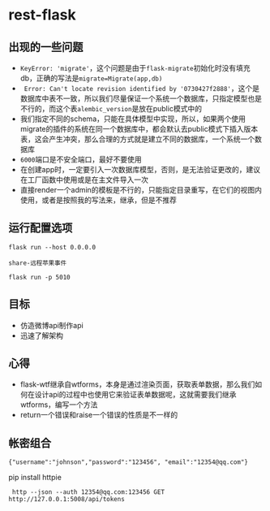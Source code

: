 # rest-flask

## 出现的一些问题

- `KeyError: 'migrate'`，这个问题是由于`flask-migrate`初始化时没有填充db，正确的写法是`migrate=Migrate(app,db)`
- ` Error: Can't locate revision identified by '0730427f2888'`，这个是数据库中表不一致，所以我们尽量保证一个系统一个数据库，只指定模型也是不行的，而这个表`alembic_version`是放在public模式中的
- 我们指定不同的schema，只能在具体模型中实现，所以，如果两个使用migrate的插件的系统在同一个数据库中，都会默认去public模式下插入版本表，这会产生冲突，那么合理的方式就是建立不同的数据库，一个系统一个数据库
- `6000`端口是不安全端口，最好不要使用
- 在创建app时，一定要引入一次数据库模型，否则，是无法验证更改的，建议在工厂函数中使用或是在主文件导入一次
- 直接render一个admin的模板是不行的，只能指定目录重写，在它们的视图内使用，或者是按照我的写法来，继承，但是不推荐


## 运行配置选项

`flask run --host 0.0.0.0`

`share-远程苹果事件`

`flask run -p 5010`

## 目标

- 仿造微博api制作api
- 迅速了解架构


## 心得

- flask-wtf继承自wtforms，本身是通过渲染页面，获取表单数据，那么我们如何在设计api的过程中也使用它来验证表单数据呢，这就需要我们继承wtforms，编写一个方法
- return一个错误和raise一个错误的性质是不一样的

## 帐密组合

`{"username":"johnson","password":"123456", "email":"12354@qq.com"}`


pip install httpie

` http --json --auth 12354@qq.com:123456 GET http://127.0.0.1:5008/api/tokens`
